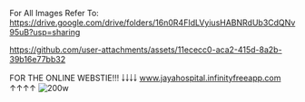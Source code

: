 For All Images Refer To: https://drive.google.com/drive/folders/16n0R4FIdLVyiusHABNRdUb3CdQNv95uB?usp=sharing


https://github.com/user-attachments/assets/11ececc0-aca2-415d-8a2b-39b16e77bb32


FOR THE ONLINE WEBSTIE!!!
￬￬￬￬
www.jayahospital.infinityfreeapp.com
↑↑↑↑
![200w](https://github.com/user-attachments/assets/67a546ee-9baa-4468-85cf-85de384327fe)
